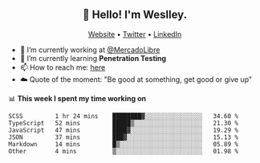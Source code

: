 <h2 align="center">👋 Hello! I'm Weslley.</h2>
<p align="center">
  <a href="http://weslleyneri.com.br">Website</a> •
  <a href="https://twitter.com/Weslley_Neri">Twitter</a> •
  <a href="https://www.linkedin.com/in/weslley-neri-3658908b">LinkedIn</a>
</p>


- 🔭 I’m currently working at [@MercadoLibre](https://github.com/mercadolibre)
- 🌱 I’m currently learning **Penetration Testing**
- 📫 How to reach me: [here](mailto:weslley39@gmail.com)
- ☁️ Quote of the moment: "Be good at something, get good or give up"

📊 **This week I spent my time working on**
<!--START_SECTION:waka-->

```text
SCSS         1 hr 24 mins    ████████▓░░░░░░░░░░░░░░░░   34.60 %
TypeScript   52 mins         █████▒░░░░░░░░░░░░░░░░░░░   21.30 %
JavaScript   47 mins         ████▓░░░░░░░░░░░░░░░░░░░░   19.29 %
JSON         37 mins         ███▓░░░░░░░░░░░░░░░░░░░░░   15.13 %
Markdown     14 mins         █▒░░░░░░░░░░░░░░░░░░░░░░░   05.89 %
Other        4 mins          ▒░░░░░░░░░░░░░░░░░░░░░░░░   01.98 %
```

<!--END_SECTION:waka-->

<!-- Inspired by https://github.com/gruselhaus/gruselhaus -->